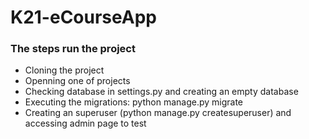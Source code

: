 # K21-eCourseApp

<h3>The steps run the project</h3>
<ul>
  <li>Cloning the project</li>
  <li>Openning one of projects</li>
  <li>Checking database in settings.py and creating an empty database</li>
  <li>Executing the migrations: python manage.py migrate</li>
  <li>Creating an superuser (python manage.py createsuperuser) and accessing admin page to test</li>
</ul>
